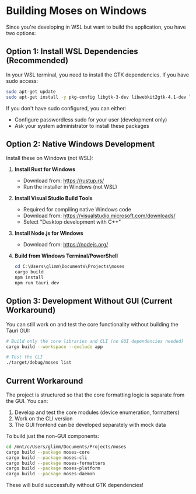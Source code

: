 # Building Moses on Windows

Since you're developing in WSL but want to build the application, you have two options:

## Option 1: Install WSL Dependencies (Recommended)

In your WSL terminal, you need to install the GTK dependencies. If you have sudo access:

```bash
sudo apt-get update
sudo apt-get install -y pkg-config libgtk-3-dev libwebkit2gtk-4.1-dev librsvg2-dev
```

If you don't have sudo configured, you can either:
- Configure passwordless sudo for your user (development only)
- Ask your system administrator to install these packages

## Option 2: Native Windows Development

Install these on Windows (not WSL):

1. **Install Rust for Windows**
   - Download from: https://rustup.rs/
   - Run the installer in Windows (not WSL)

2. **Install Visual Studio Build Tools**
   - Required for compiling native Windows code
   - Download from: https://visualstudio.microsoft.com/downloads/
   - Select "Desktop development with C++"

3. **Install Node.js for Windows**
   - Download from: https://nodejs.org/

4. **Build from Windows Terminal/PowerShell**
   ```powershell
   cd C:\Users\glimm\Documents\Projects\moses
   cargo build
   npm install
   npm run tauri dev
   ```

## Option 3: Development Without GUI (Current Workaround)

You can still work on and test the core functionality without building the Tauri GUI:

```bash
# Build only the core libraries and CLI (no GUI dependencies needed)
cargo build --workspace --exclude app

# Test the CLI
./target/debug/moses list
```

## Current Workaround

The project is structured so that the core formatting logic is separate from the GUI. You can:

1. Develop and test the core modules (device enumeration, formatters)
2. Work on the CLI version
3. The GUI frontend can be developed separately with mock data

To build just the non-GUI components:
```bash
cd /mnt/c/Users/glimm/Documents/Projects/moses
cargo build --package moses-core
cargo build --package moses-cli
cargo build --package moses-formatters
cargo build --package moses-platform
cargo build --package moses-daemon
```

These will build successfully without GTK dependencies!